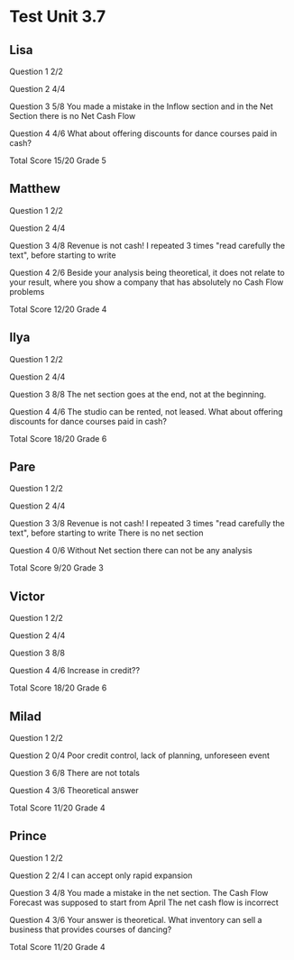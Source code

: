 # Test Unit 3.7

## Lisa

Question 1      2/2

Question 2      4/4

Question 3      5/8
                You made a mistake in the Inflow section
                and in the Net Section there is no Net Cash Flow

Question 4      4/6
                What about offering discounts for dance courses paid in cash?

Total Score     15/20 Grade 5

## Matthew

Question 1      2/2

Question 2      4/4

Question 3      4/8
                Revenue is not cash!
                I repeated 3 times "read carefully the text", before 
                starting to write

Question 4      2/6
                Beside your analysis being theoretical, it does not relate
                to your result, where you show a company that has absolutely
                no Cash Flow problems

Total Score     12/20 Grade 4

## Ilya

Question 1      2/2

Question 2      4/4

Question 3      8/8
                The net section goes at the end, not at the beginning.

Question 4      4/6
                The studio can be rented, not leased.
                What about offering discounts for dance courses paid in cash?

Total Score     18/20 Grade 6

## Pare

Question 1      2/2

Question 2      4/4

Question 3      3/8
                Revenue is not cash!
                I repeated 3 times "read carefully the text", before 
                starting to write
                There is no net section

Question 4      0/6
                Without Net section there can not be any analysis

Total Score     9/20 Grade 3

## Victor

Question 1      2/2

Question 2      4/4

Question 3      8/8

Question 4      4/6
                Increase in credit??

Total Score     18/20 Grade 6

## Milad 

Question 1      2/2

Question 2      0/4
                Poor credit control, lack of planning, unforeseen event

Question 3      6/8
                There are not totals 

Question 4      3/6
                Theoretical answer

Total Score     11/20 Grade 4

## Prince

Question 1      2/2

Question 2      2/4
                I can accept only rapid expansion

Question 3      4/8 
                You made a mistake in the net section.
                The Cash Flow Forecast was supposed to start from April
                The net cash flow is incorrect

Question 4      3/6
                Your answer is theoretical. What inventory can sell a
                business that provides courses of dancing?

Total Score     11/20 Grade 4
